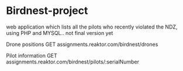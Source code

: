 # Birdnest-project

web application which lists all the pilots who recently violated the NDZ, using PHP and MYSQL..
not final version yet


Drone positions
GET assignments.reaktor.com/birdnest/drones

Pilot information
GET assignments.reaktor.com/birdnest/pilots/:serialNumber


